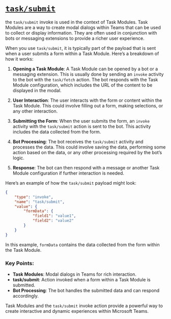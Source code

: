 # [`task/submit`](https://learn.microsoft.com/en-us/microsoftteams/platform/task-modules-and-cards/task-modules/task-modules-bots?tabs=nodejs#responds-to-the-tasksubmit-messages)

the `task/submit` invoke is used in the context of Task Modules. Task Modules are a way to create modal dialogs within Teams that can be used to collect or display information. They are often used in conjunction with bots or messaging extensions to provide a richer user experience.

When you use `task/submit`, it is typically part of the payload that is sent when a user submits a form within a Task Module. Here’s a breakdown of how it works:

1. **Opening a Task Module**: A Task Module can be opened by a bot or a messaging extension. This is usually done by sending an `invoke` activity to the bot with the `task/fetch` action. The bot responds with the Task Module configuration, which includes the URL of the content to be displayed in the modal.

2. **User Interaction**: The user interacts with the form or content within the Task Module. This could involve filling out a form, making selections, or any other interaction.

3. **Submitting the Form**: When the user submits the form, an `invoke` activity with the `task/submit` action is sent to the bot. This activity includes the data collected from the form.

4. **Bot Processing**: The bot receives the `task/submit` activity and processes the data. This could involve saving the data, performing some action based on the data, or any other processing required by the bot’s logic.

5. **Response**: The bot can then respond with a message or another Task Module configuration if further interaction is needed.

Here’s an example of how the `task/submit` payload might look:

```json
{
    "type": "invoke",
    "name": "task/submit",
    "value": {
        "formData": {
            "field1": "value1",
            "field2": "value2"
        }
    }
}
```

In this example, `formData` contains the data collected from the form within the Task Module.

### Key Points:

-   **Task Modules**: Modal dialogs in Teams for rich interaction.
-   **task/submit**: Action invoked when a form within a Task Module is submitted.
-   **Bot Processing**: The bot handles the submitted data and can respond accordingly.

Task Modules and the `task/submit` invoke action provide a powerful way to create interactive and dynamic experiences within Microsoft Teams.

